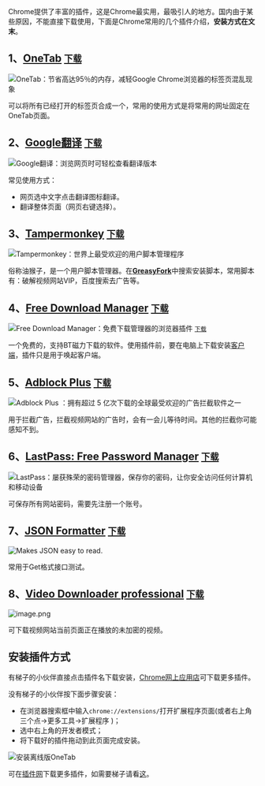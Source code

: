 Chrome提供了丰富的插件，这是Chrome最实用，最吸引人的地方。国内由于某些原因，不能直接下载使用，下面是Chrome常用的几个插件介绍，**安装方式在文末**。

## 1、[OneTab](https://chrome.google.com/webstore/detail/onetab/chphlpgkkbolifaimnlloiipkdnihall) [`下载`](https://raw.githubusercontent.com/deppwang/Chrome-extensions/master/OneTab_v1.18.crx)

![OneTab：节省高达95％的内存，减轻Google Chrome浏览器的标签页混乱现象](https://upload-images.jianshu.io/upload_images/5863464-cc2435ab20c1c1ea.png?imageMogr2/auto-orient/strip%7CimageView2/2/w/1240) 

可以将所有已经打开的标签页合成一个，常用的使用方式是将常用的网址固定在OneTab页面。


## 2、[Google翻译](https://chrome.google.com/webstore/detail/google-translate/aapbdbdomjkkjkaonfhkkikfgjllcleb) [`下载`](https://raw.githubusercontent.com/deppwang/Chrome-extensions/master/Google-Translation_v2.0.7.crx)
![Google翻译：浏览网页时可轻松查看翻译版本](https://upload-images.jianshu.io/upload_images/5863464-0febb1e121e0282e.png?imageMogr2/auto-orient/strip%7CimageView2/2/w/1240)

常见使用方式：

* 网页选中文字点击翻译图标翻译。
* 翻译整体页面（网页右键选择）。


## 3、[Tampermonkey](https://chrome.google.com/webstore/detail/tampermonkey/dhdgffkkebhmkfjojejmpbldmpobfkfo?utm_source=chrome-ntp-icon) [`下载`](https://raw.githubusercontent.com/deppwang/Chrome-extensions/master/Tampermonkey_v4.8.crx)

![Tampermonkey：世界上最受欢迎的用户脚本管理程序](https://upload-images.jianshu.io/upload_images/5863464-0af6a91ed50f1dcf.png?imageMogr2/auto-orient/strip%7CimageView2/2/w/1240)


俗称油猴子，是一个用户脚本管理器。在[**GreasyFork**](https://greasyfork.org/zh-CN)中搜索安装脚本，常用脚本有：破解视频网站VIP，百度搜索去广告等。


## 4、[Free Download Manager](https://chrome.google.com/webstore/detail/free-download-manager/ahmpjcflkgiildlgicmcieglgoilbfdp?utm_source=chrome-ntp-icon) [`下载`](https://raw.githubusercontent.com/deppwang/Chrome-extensions/master/Free-Download-Manager_v3.0.32.crx)

![Free Download Manager：免费下载管理器的浏览器插件](https://upload-images.jianshu.io/upload_images/5863464-a8c4cbef6769b9ca.png?imageMogr2/auto-orient/strip%7CimageView2/2/w/1240) [`下载`](https://raw.githubusercontent.com/deppwang/Chrome-extensions/master/Free-Download-Manager_v3.0.32.crx)

一个免费的，支持BT磁力下载的软件。使用插件前，要在电脑上下载安装[客户端](http://www.freedownloadmanager.org/zh/download.htm)，插件只是用于唤起客户端。


## 5、[Adblock Plus](https://chrome.google.com/webstore/detail/adblock-plus/cfhdojbkjhnklbpkdaibdccddilifddb?utm_source=chrome-ntp-icon) [`下载`](https://raw.githubusercontent.com/deppwang/Chrome-extensions/master/Adblock-Plus_v3.5.2.crx)

![Adblock Plus ：拥有超过 5 亿次下载的全球最受欢迎的广告拦截软件之一](https://upload-images.jianshu.io/upload_images/5863464-8b88352fde335150.png?imageMogr2/auto-orient/strip%7CimageView2/2/w/1240)

用于拦截广告，拦截视频网站的广告时，会有一会儿等待时间。其他的拦截你可能感知不到。

## 6、[LastPass: Free Password Manager](https://chrome.google.com/webstore/detail/lastpass-free-password-ma/hdokiejnpimakedhajhdlcegeplioahd?utm_source=chrome-ntp-icon) [`下载`](https://raw.githubusercontent.com/deppwang/Chrome-extensions/master/LastPass_v4.26.0.4.crx)

![LastPass：屡获殊荣的密码管理器，保存你的密码，让你安全访问任何计算机和移动设备](https://upload-images.jianshu.io/upload_images/5863464-ae510230d8cfb0c0.png?imageMogr2/auto-orient/strip%7CimageView2/2/w/1240)

可保存所有网站密码，需要先注册一个账号。

## 7、[JSON Formatter](https://chrome.google.com/webstore/detail/json-formatter/bcjindcccaagfpapjjmafapmmgkkhgoa?utm_source=chrome-ntp-icon) [`下载`](https://raw.githubusercontent.com/deppwang/Chrome-extensions/master/JSON-Formatter_v0.6.crx)
![Makes JSON easy to read.](https://upload-images.jianshu.io/upload_images/5863464-a964bd16191a35ef.png?imageMogr2/auto-orient/strip%7CimageView2/2/w/1240)

常用于Get格式接口测试。

## 8、[Video Downloader professional](https://chrome.google.com/webstore/detail/video-downloader-professi/jpaglkhbmbmhlnpnehlffkgaaapoicnk?utm_source=chrome-ntp-icon) [`下载`](https://raw.githubusercontent.com/deppwang/Chrome-extensions/master/Video-Downloader-professional_v3.2.7.crx)

![image.png](https://upload-images.jianshu.io/upload_images/5863464-411587feed385382.png?imageMogr2/auto-orient/strip%7CimageView2/2/w/1240)

可下载视频网站当前页面正在播放的未加密的视频。

## 安装插件方式
有梯子的小伙伴直接点击插件名下载安装，[Chrome网上应用店](https://chrome.google.com/webstore/category/extensions?utm_source=chrome-ntp-icon)可下载更多插件。

没有梯子的小伙伴按下面步骤安装：

* 在浏览器搜索框中输入`chrome://extensions/`打开扩展程序页面(或者右上角三个点->更多工具->扩展程序 )；
* 选中右上角的开发者模式；
* 将下载好的插件拖动到此页面完成安装。

![安装离线版OneTab](https://upload-images.jianshu.io/upload_images/5863464-d4b849bdff76733a.png?imageMogr2/auto-orient/strip%7CimageView2/2/w/1240)

可在[插件网](http://www.cnplugins.com/)下载更多插件，如需要梯子请看[这](https://github.com/DeppWang/ShadowsocksR-download)。

